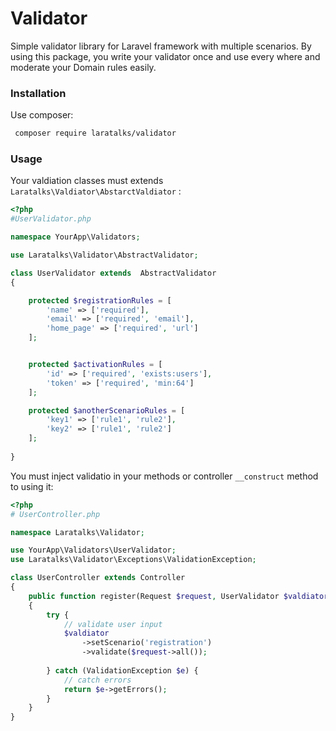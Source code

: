 # Validator
Simple validator library for Laravel framework with multiple scenarios. By using this package, you write your validator once
and use every where and moderate your Domain rules easily.

### Installation
Use composer:
```bash
 composer require laratalks/validator
```

### Usage
Your valdiation classes must extends `Laratalks\Valdiator\AbstarctValdiator` :
```php
<?php
#UserValidator.php

namespace YourApp\Validators;

use Laratalks\Validator\AbstractValidator;

class UserValidator extends  AbstractValidator
{

    protected $registrationRules = [
        'name' => ['required'],
        'email' => ['required', 'email'],
        'home_page' => ['required', 'url']
    ];


    protected $activationRules = [
        'id' => ['required', 'exists:users'],
        'token' => ['required', 'min:64']
    ];

    protected $anotherScenarioRules = [
        'key1' => ['rule1', 'rule2'],
        'key2' => ['rule1', 'rule2']
    ];
    
}
```

You must inject validatio in your methods or controller `__construct` method to using it:

```php
<?php
# UserController.php

namespace Laratalks\Validator;

use YourApp\Validators\UserValidator;
use Laratalks\Validator\Exceptions\ValidationException;

class UserController extends Controller
{
    public function register(Request $request, UserValidator $valdiator)
    {
        try {
            // validate user input
            $valdiator
                ->setScenario('registration')
                ->validate($request->all());
            
        } catch (ValidationException $e) {
            // catch errors
            return $e->getErrors();
        }
    }
}
```